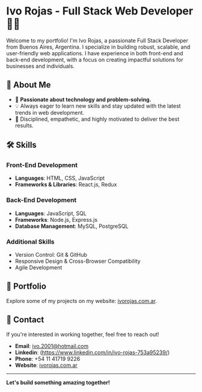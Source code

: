 # Ivo Rojas - Full Stack Web Developer 👨‍💻  

Welcome to my portfolio! I'm Ivo Rojas, a passionate Full Stack Developer from Buenos Aires, Argentina. I specialize in building robust, scalable, and user-friendly web applications. I have experience in both front-end and back-end development, with a focus on creating impactful solutions for businesses and individuals.

## 🌟 About Me  

- 🚀 **Passionate about technology and problem-solving.**  
- 💡 Always eager to learn new skills and stay updated with the latest trends in web development.  
- 🎯 Disciplined, empathetic, and highly motivated to deliver the best results.

## 🛠️ Skills  

### Front-End Development  
- **Languages**: HTML, CSS, JavaScript  
- **Frameworks & Libraries**: React.js, Redux  

### Back-End Development  
- **Languages**: JavaScript, SQL  
- **Frameworks**: Node.js, Express.js  
- **Database Management**: MySQL, PostgreSQL  

### Additional Skills  
- Version Control: Git & GitHub  
- Responsive Design & Cross-Browser Compatibility  
- Agile Development  

## 📁 Portfolio  

Explore some of my projects on my website: [ivorojas.com.ar](https://ivorojas.com.ar/).

## 📧 Contact  

If you're interested in working together, feel free to reach out!  

- **Email**: ivo.2001@hotmail.com
- **Linkedin**: (https://www.linkedin.com/in/ivo-rojas-753a95239/)
- **Phone**: +54 11 41719 9226  
- **Website**: [ivorojas.com.ar](https://ivorojas.com.ar/)  



---

**Let's build something amazing together!**  
